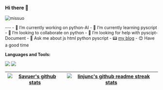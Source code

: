 ### Hi there 👋
<p align="left"> <img src="https://komarev.com/ghpvc/?username=ohkl&label=Profile%20views&color=0e75b6&style=flat" alt="missuo" /> </p>
---
- 🔭 I’m currently working on python-AI
- 🌱 I’m currently learning pyscript
- 👯 I’m looking to collaborate on python
- 🤔 I’m looking for help with pyscipt-Document
- 💬 Ask me about js html python pyscript
- 📟 <a href="https://cdn-1.cfd">my blog</a>
- 😊 Have a good time

**Languages and Tools:**  

[![](https://img.shields.io/badge/Windows-10-4e9eee?style=flat-square&logo=windows&logoColor=ffffff)](https://www.microsoft.com/windows/windows-10)
[![](https://img.shields.io/badge/IDE-VSCode-blue?style=flat-square&logo=visual-studio-code&logoColor=ffffff)](https://code.visualstudio.com/)



| <a href="https://github.com/ohkl"><img src="https://github-readme-stats.vercel.app/api?username=ohkl&show_icons=true&theme=radical"  alt="Savuer's github stats" data-canonical-src="https://github-readme-stats.vercel.app/api?username=linjunc&show_icons=true&theme=radical" style="max-width:100%;"></a> | <a href="https://github.com/ohkl"><img src="https://github-readme-stats.vercel.app/api/top-langs/?username=ohkl&layout=compact&theme=neon-dark&hide_border=true" alt="linjunc's github readme streak stats" data-canonical-src="https://github-readme-stats.vercel.app/api/top-langs/?username=linjunc&layout=compact&theme=neon-dark&hide_border=true" style="max-width:100%;"></a> |
| ------------------------------------------------------------ | ------------------------------------------------------------ |
